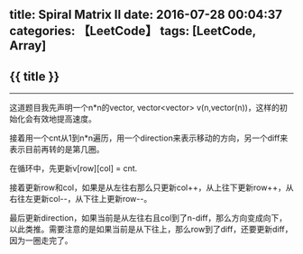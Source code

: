 title: Spiral Matrix II
date: 2016-07-28 00:04:37
categories: 【LeetCode】
tags: [LeetCode, Array]
---
## {{ title }} ##

---

这道题目我先声明一个n\*n的vector, vector<vector<int>> v(n,vector<int>(n))，这样的初始化会有效地提高速度。

接着用一个cnt从1到n\*n遍历，用一个direction来表示移动的方向，另一个diff来表示目前再转的是第几圈。

在循环中，先更新v[row][col] = cnt.

接着更新row和col，如果是从左往右那么只更新col++，从上往下更新row++，从右往左更新col--，从下往上更新row--。

最后更新direction，如果当前是从左往右且col到了n-diff，那么方向变成向下，以此类推。需要注意的是如果当前是从下往上，那么row到了diff，还要更新diff，因为一圈走完了。